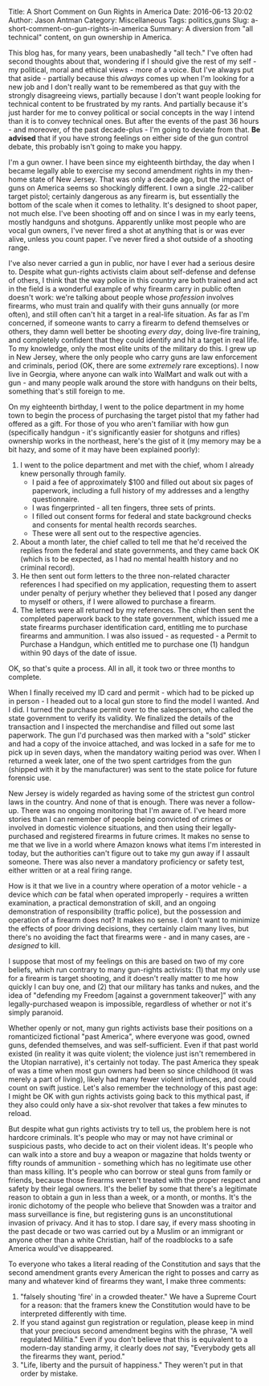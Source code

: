 Title: A Short Comment on Gun Rights in America
Date: 2016-06-13 20:02
Author: Jason Antman
Category: Miscellaneous
Tags: politics,guns
Slug: a-short-comment-on-gun-rights-in-america
Summary: A diversion from "all technical" content, on gun ownership in America.

This blog has, for many years, been unabashedly "all tech." I've often had second thoughts about that, wondering if I should give the rest of my self - my political, moral and ethical views - more of a voice. But I've always put that aside - partially because this *always* comes up when I'm looking for a new job and I don't really want to be remembered as that guy with the strongly disagreeing views, partially because I don't want people looking for technical content to be frustrated by my rants. And partially because it's just harder for me to convey political or social concepts in the way I intend than it is to convey technical ones. But after the events of the past 36 hours - and moreover, of the past decade-plus - I'm going to deviate from that. **Be advised** that if you have strong feelings on either side of the gun control debate, this probably isn't going to make you happy.

I'm a gun owner. I have been since my eighteenth birthday, the day when I became legally able to exercise my second amendment rights in my then-home state of New Jersey. That was only a decade ago, but the impact of guns on America seems so shockingly different. I own a single .22-caliber target pistol; certainly dangerous as any firearm is, but essentially the bottom of the scale when it comes to lethality. It's designed to shoot paper, not much else. I've been shooting off and on since I was in my early teens, mostly handguns and shotguns. Apparently unlike most people who are vocal gun owners, I've never fired a shot at anything that is or was ever alive, unless you count paper. I've never fired a shot outside of a shooting range.

I've also never carried a gun in public, nor have I ever had a serious desire to. Despite what gun-rights activists claim about self-defense and defense of others, I think that the way police in this country are both trained and act in the field is a wonderful example of why firearm carry in public often doesn't work: we're talking about people whose *profession* involves firearms, who must train and qualify with their guns annually (or more often), and still often can't hit a target in a real-life situation. As far as I'm concerned, if someone wants to carry a firearm to defend themselves or others, they damn well better be shooting *every day*, doing live-fire training, and completely confident that they could identify and hit a target in real life. To my knowledge, only the most elite units of the military do this. I grew up in New Jersey, where the only people who carry guns are law enforcement and criminals, period (OK, there are some *extremely* rare exceptions). I now live in Georgia, where anyone can walk into WalMart and walk out with a gun - and many people walk around the store with handguns on their belts, something that's still foreign to me.

On my eighteenth birthday, I went to the police department in my home town to begin the process of purchasing the target pistol that my father had offered as a gift. For those of you who aren't familiar with how gun (specifically handgun - it's significantly easier for shotguns and rifles) ownership works in the northeast, here's the gist of it (my memory may be a bit hazy, and some of it may have been explained poorly):

1. I went to the police department and met with the chief, whom I already knew personally through family.
   * I paid a fee of approximately $100 and filled out about six pages of paperwork, including a full history of my addresses and a lengthy questionnaire.
   * I was fingerprinted - all ten fingers, three sets of prints.
   * I filled out consent forms for federal and state background checks and consents for mental health records searches.
   * These were all sent out to the respective agencies.
2. About a month later, the chief called to tell me that he'd received the replies from the federal and state governments, and they came back OK (which is to be expected, as I had no mental health history and no criminal record).
3. He then sent out form letters to the three non-related character references I had specified on my application, requesting them to assert under penalty of perjury whether they believed that I posed any danger to myself or others, if I were allowed to purchase a firearm.
4. The letters were all returned by my references. The chief then sent the completed paperwork back to the state government, which issued me a state firearms purchaser identification card, entitling me to purchase firearms and ammunition. I was also issued - as requested - a Permit to Purchase a Handgun, which entitled me to purchase one (1) handgun within 90 days of the date of issue.

OK, so that's quite a process. All in all, it took two or three months to complete.

When I finally received my ID card and permit - which had to be picked up in person - I headed out to a local gun store to find the model I wanted. And I did. I turned the purchase permit over to the salesperson, who called the state government to verify its validity. We finalized the details of the transaction and I inspected the merchandise and filled out some last paperwork. The gun I'd purchased was then marked with a "sold" sticker and had a copy of the invoice attached, and was locked in a safe for me to pick up in seven days, when the mandatory waiting period was over. When I returned a week later, one of the two spent cartridges from the gun (shipped with it by the manufacturer) was sent to the state police for future forensic use.

New Jersey is widely regarded as having some of the strictest gun control laws in the country. And none of that is enough. There was never a follow-up. There was no ongoing monitoring that I'm aware of. I've heard more stories than I can remember of people being convicted of crimes or involved in domestic violence situations, and then using their legally-purchased and registered firearms in future crimes. It makes no sense to me that we live in a world where Amazon knows what items I'm interested in today, but the authorities can't figure out to take my gun away if I assault someone. There was also never a mandatory proficiency or safety test, either written or at a real firing range.

How is it that we live in a country where operation of a motor vehicle - a device which *can* be fatal when operated improperly - requires a written examination, a practical demonstration of skill, and an ongoing demonstration of responsibility (traffic police), but the possession and operation of a firearm does not? It makes no sense. I don't want to minimize the effects of poor driving decisions, they certainly claim many lives, but there's no avoiding the fact that firearms were - and in many cases, are - *designed* to kill.

I suppose that most of my feelings on this are based on two of my core beliefs, which run contrary to many gun-rights activists: (1) that my only use for a firearm is target shooting, and it doesn't really matter to me how quickly I can buy one, and (2) that our military has tanks and nukes, and the idea of "defending my Freedom [against a government takeover]" with any legally-purchased weapon is impossible, regardless of whether or not it's simply paranoid.

Whether openly or not, many gun rights activists base their positions on a romanticized fictional "past America", where everyone was good, owned guns, defended themselves, and was self-sufficient. Even if that past world existed (in reality it was quite violent; the violence just isn't remembered in the Utopian narrative), it's certainly not today. The past America they speak of was a time when most gun owners had been so since childhood (it was merely a part of living), likely had many fewer violent influences, and could count on swift justice. Let's also remember the technology of this past age: I might be OK with gun rights activists going back to this mythical past, if they also could only have a six-shot revolver that takes a few minutes to reload.

But despite what gun rights activists try to tell us, the problem here is not hardcore criminals. It's people who may or may not have criminal or suspicious pasts, who decide to act on their violent ideas. It's people who can walk into a store and buy a weapon or magazine that holds twenty or fifty rounds of ammunition - something which has no legitimate use other than mass killing. It's people who can borrow or steal guns from family or friends, because those firearms weren't treated with the proper respect and safety by their legal owners. It's the belief by some that there's a legitimate reason to obtain a gun in less than a week, or a month, or months. It's the ironic dichotomy of the people who believe that Snowden was a traitor and mass surveillance is fine, but registering guns is an unconstitutional invasion of privacy. And it has to stop. I dare say, if every mass shooting in the past decade or two was carried out by a Muslim or an immigrant or anyone other than a white Christian, half of the roadblocks to a safe America would've disappeared.

To everyone who takes a literal reading of the Constitution and says that the second amendment grants every American the right to posses and carry as many and whatever kind of firearms they want, I make three comments:

1. "falsely shouting 'fire' in a crowded theater." We have a Supreme Court for a reason: that the framers knew the Constitution would have to be interpreted differently with time.
2. If you stand against gun registration or regulation, please keep in mind that your precious second amendment begins with the phrase, "A well regulated Militia." Even if you don't believe that this is equivalent to a modern-day standing army, it clearly does *not* say, "Everybody gets all the firearms they want, period."
3. "Life, liberty and the pursuit of happiness." They weren't put in that order by mistake.
